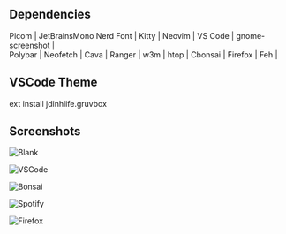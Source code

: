 ## Dependencies
Picom | JetBrainsMono Nerd Font | Kitty | Neovim | VS Code | gnome-screenshot |<br>
Polybar | Neofetch | Cava | Ranger | w3m | htop | Cbonsai | Firefox | Feh | <br>

## VSCode Theme 
ext install jdinhlife.gruvbox<br>

## Screenshots
![Blank](https://user-images.githubusercontent.com/62666332/230425079-df5e7865-95dc-4704-881e-d9da33de4db2.png)

![VSCode](https://user-images.githubusercontent.com/62666332/230425561-7af54e65-efa1-4781-897a-e6d2dc47890c.png)

![Bonsai](https://user-images.githubusercontent.com/62666332/230425581-094be50d-dd75-477f-a942-1c320a6ae770.png)

![Spotify](https://user-images.githubusercontent.com/62666332/230425631-51f82a34-5c41-4143-9d37-8dcd697abed2.png)

![Firefox](https://user-images.githubusercontent.com/62666332/230425610-79cfa803-d02a-4646-ad44-8ac371ef2c24.png)

